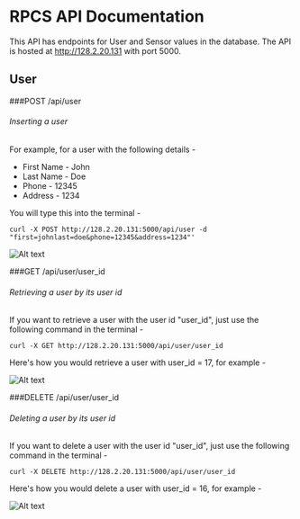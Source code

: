 # RPCS API Documentation

This API has endpoints for User and Sensor values in the database. The API is hosted at http://128.2.20.131 with port 5000.

## User

###POST /api/user

###### Inserting a user 
For example, for a user with the following details -

- First Name - John
- Last Name - Doe
- Phone - 12345
- Address - 1234

You will type this into the terminal -

`curl -X POST http://128.2.20.131:5000/api/user -d "first=johnlast=doe&phone=12345&address=1234"'`

![Alt text](http://i.imgur.com/kn63zFK.png "Post User")

###GET /api/user/user_id

###### Retrieving a user by its user id
If you want to retrieve a user with the user id "user_id", just use the following command in the terminal -

`curl -X GET http://128.2.20.131:5000/api/user/user_id`

Here's how you would retrieve a user with user_id = 17, for example -

![Alt text](http://i.imgur.com/4k8fpsW.png "Get User")


###DELETE /api/user/user_id

###### Deleting a user by its user id
If you want to delete a user with the user id "user_id", just use the following command in the terminal -

`curl -X DELETE http://128.2.20.131:5000/api/user/user_id`

Here's how you would delete a user with user_id = 16, for example -

![Alt text](http://i.imgur.com/EYbuXhz.png "Delete User")



